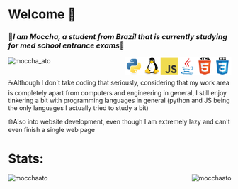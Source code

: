 <h1 align="left">Welcome 👋</h1>
<h3 align="left">🐰<em>I am Moccha, a student from Brazil that is currently studying for med school entrance
        exams</em>🐰</h3>

<a href="https://twitter.com/moccha_ato" target="blank"><img align="left"
            src="https://img.shields.io/twitter/follow/moccha_ato?logo=twitter&style=for-the-badge"
            alt="moccha_ato" /></a>
<p align="right">&nbsp;<img align="right"
            src="https://raw.githubusercontent.com/devicons/devicon/master/icons/css3/css3-original-wordmark.svg"
            alt="css3" width="40" height="40" /> <img align="right"
            src="https://raw.githubusercontent.com/devicons/devicon/master/icons/html5/html5-original-wordmark.svg"
            alt="html5" width="40" height="40" /> <img align="right"
            src="https://raw.githubusercontent.com/devicons/devicon/master/icons/java/java-original.svg" alt="java"
            width="40" height="40" /> <img align="right"
            src="https://raw.githubusercontent.com/devicons/devicon/master/icons/javascript/javascript-original.svg"
            alt="javascript" width="40" height="40" /> <img align="right"
            src="https://raw.githubusercontent.com/devicons/devicon/master/icons/linux/linux-original.svg" alt="linux"
            width="40" height="40" /> <img align="right"
            src="https://raw.githubusercontent.com/devicons/devicon/master/icons/python/python-original.svg"
            alt="python" width="40" height="40" /></p>
<p><br>☕Although I don´t take coding that seriously, considering that my work area is completely apart from computers and
    engineering in general, I still enjoy tinkering a bit with programming languages in general (python and JS being the
    only languages I actually tried to study a bit)</p>
<p>🌐Also into website development, even though I am extremely lazy and can't even finish a single web page</p>
<h1 align="left">Stats:</h1>
<p><img align="left"
        src="https://github-readme-stats.vercel.app/api/top-langs?username=mocchaato&show_icons=true&locale=en&layout=pie&theme=gruvbox"
        alt="mocchaato" /></p>

<p>&nbsp;<img align="right"
        src="https://github-readme-stats.vercel.app/api?username=mocchaato&show_icons=true&locale=en&theme=gruvbox" alt="mocchaato" />
</p>
<!--
**macchiapresso/macchiapresso** is a ✨ _special_ ✨ repository because its `README.md` (this file) appears on your GitHub profile.

Here are some ideas to get you started:

- 🔭 I’m currently working on ...
- 🌱 I’m currently learning ...
- 👯 I’m looking to collaborate on ...
- 🤔 I’m looking for help with ...
- 💬 Ask me about ...
- 📫 How to reach me: ...
- 😄 Pronouns: ...
- ⚡ Fun fact: ...
-->